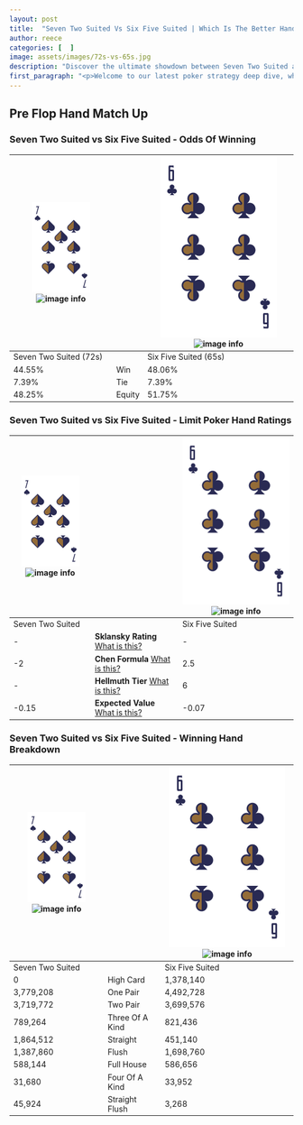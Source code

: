 ```yaml
---
layout: post
title:  "Seven Two Suited Vs Six Five Suited | Which Is The Better Hand In Poker? A Complete Guide"
author: reece
categories: [  ]
image: assets/images/72s-vs-65s.jpg
description: "Discover the ultimate showdown between Seven Two Suited and Six Five Suited in poker! Uncover the odds, strategies, and scenarios where one hand triumphs over the other. Get ready to up your poker game with this thrilling analysis."
first_paragraph: "<p>Welcome to our latest poker strategy deep dive, where we're pitting two distinct hands against each other in a high-stakes showdown: Seven Two Suited vs Six Five Suited.</p><p>In the dynamic world of poker, every decision counts, and knowing which hand holds the upper hand is key to your success at the table.</p><p>In this article, we'll dissect these two hands, explore the scenarios where one dominates the other, and equip you with the knowledge to make strategic choices that can tip the odds in your favor.</p><p>Get ready to unravel the intriguing dynamics of these poker hands and elevate your game to new heights.</p>"
---
```




[comment]: # (sp0)

## Pre Flop Hand Match Up

<div class="table hand-ratings" markdown="1"> 



### Seven Two Suited vs Six Five Suited - Odds Of Winning


    
| ![image info](assets/images/hand1/7.png) ![image info](assets/images/hand1/2s.png) |  | ![image info](assets/images/hand2/6.png) ![image info](assets/images/hand2/5s.png) |
| -------- | -------- | -------- |
| Seven Two Suited (72s) |  | Six Five Suited (65s) |
| 44.55% | Win | 48.06% |
| 7.39% | Tie | 7.39% |
| 48.25% | Equity | 51.75% |




[comment]: # (sp1)



### Seven Two Suited vs Six Five Suited - Limit Poker Hand Ratings


    
| ![image info](assets/images/hand1/7.png) ![image info](assets/images/hand1/2s.png) |  | ![image info](assets/images/hand2/6.png) ![image info](assets/images/hand2/5s.png) |
| -------- | -------- | -------- |
| Seven Two Suited |  | Six Five Suited |
| - | **Sklansky Rating** [What is this?](/sklansky-rating-explained) | - |
| -2 | **Chen Formula** [What is this?](/chen-formula-explained) | 2.5 |
| - | **Hellmuth Tier** [What is this?](/Hellmuth-tier-explained) | 6 |
| -0.15 | **Expected Value** [What is this?](/expected-value-explained) | -0.07 |




[comment]: # (sp2)



### Seven Two Suited vs Six Five Suited - Winning Hand Breakdown


    
| ![image info](assets/images/hand1/7.png) ![image info](assets/images/hand1/2s.png) |  | ![image info](assets/images/hand2/6.png) ![image info](assets/images/hand2/5s.png) |
| -------- | -------- | -------- |
| Seven Two Suited |  | Six Five Suited |
| 0 | High Card | 1,378,140 |
| 3,779,208 | One Pair | 4,492,728 |
| 3,719,772 | Two Pair | 3,699,576 |
| 789,264 | Three Of A Kind | 821,436 |
| 1,864,512 | Straight | 451,140 |
| 1,387,860 | Flush | 1,698,760 |
| 588,144 | Full House | 586,656 |
| 31,680 | Four Of A Kind | 33,952 |
| 45,924 | Straight Flush | 3,268 |




[comment]: # (sp3)



</div>

[comment]: # (sp4)



[comment]: # (sp5)

